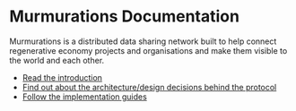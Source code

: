 # Murmurations Documentation

Murmurations is a distributed data sharing network built to help connect regenerative economy projects and organisations and make them visible to the world and each other.

- [Read the introduction](about)
- [Find out about the architecture/design decisions behind the protocol](about/architecture.html)
- [Follow the implementation guides](guides)
